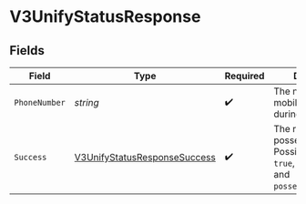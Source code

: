 # V3UnifyStatusResponse


## Fields

| Field                                                                                                          | Type                                                                                                           | Required                                                                                                       | Description                                                                                                    | Example                                                                                                        |
| -------------------------------------------------------------------------------------------------------------- | -------------------------------------------------------------------------------------------------------------- | -------------------------------------------------------------------------------------------------------------- | -------------------------------------------------------------------------------------------------------------- | -------------------------------------------------------------------------------------------------------------- |
| `PhoneNumber`                                                                                                  | *string*                                                                                                       | :heavy_check_mark:                                                                                             | The number of the mobile phone used during the process.                                                        | 2001004011                                                                                                     |
| `Success`                                                                                                      | [V3UnifyStatusResponseSuccess](../../Models/Components/V3UnifyStatusResponseSuccess.md)                        | :heavy_check_mark:                                                                                             | The result of the possession check.<br/>Possible values are `true`, `false`, `pending`, and `possession_required`. | true                                                                                                           |